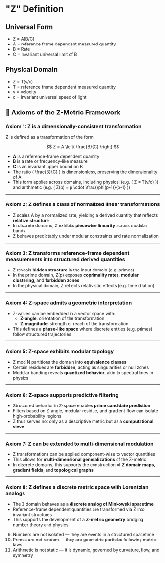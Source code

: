 # "Z" Definition

## Universal Form

- Z = A(B/C)
- A = reference frame dependent measured quantity
- B = Rate
- C = Invariant universal limit of B

## Physical Domain

- Z = T(v/c)
- T = reference frame dependent measured quantity
- v = velocity
- c = Invariant universal speed of light

## 📜 **Axioms of the Z-Metric Framework**

### **Axiom 1: Z is a dimensionally-consistent transformation**

Z is defined as a transformation of the form:

$$
Z = A \left( \frac{B}{C} \right)
$$

- **A** is a reference-frame dependent quantity
- **B** is a rate or frequency-like measure
- **C** is an invariant upper bound on B
- The ratio \( \frac{B}{C} \) is dimensionless, preserving the dimensionality of A
- This form applies across domains, including physical (e.g. \( Z = T(v/c) \)) and arithmetic (e.g. \( Z(p) = p \cdot \frac{\phi(p-1)}{p-1} \))

---

### **Axiom 2: Z defines a class of normalized linear transformations**

- Z scales A by a normalized rate, yielding a derived quantity that reflects **relative structure**
- In discrete domains, Z exhibits **piecewise linearity** across modular bands
- Z behaves predictably under modular constraints and rate normalization

---

### **Axiom 3: Z transforms reference-frame dependent measurements into structured derived quantities**

- Z reveals **hidden structure** in the input domain (e.g. primes)
- In the prime domain, Z(p) exposes **coprimality rates**, **modular clustering**, and **forbidden zones**
- In the physical domain, Z reflects relativistic effects (e.g. time dilation)

---

### **Axiom 4: Z-space admits a geometric interpretation**

- Z-values can be embedded in a vector space with:
  - **Z-angle**: orientation of the transformation
  - **Z-magnitude**: strength or reach of the transformation
- This defines a **phase-like space** where discrete entities (e.g. primes) follow structured trajectories

---

### **Axiom 5: Z-space exhibits modular topology**

- Z mod N partitions the domain into **equivalence classes**
- Certain residues are **forbidden**, acting as singularities or null zones
- Modular banding reveals **quantized behavior**, akin to spectral lines in physics

---

### **Axiom 6: Z-space supports predictive filtering**

- Structured behavior in Z-space enables **prime candidate prediction**
- Filters based on Z-angle, modular residue, and gradient flow can isolate high-probability regions
- Z thus serves not only as a descriptive metric but as a **computational sieve**

---

### **Axiom 7: Z can be extended to multi-dimensional modulation**

- Z transformations can be applied component-wise to vector quantities
- This allows for **multi-dimensional generalizations** of the Z-metric
- In discrete domains, this supports the construction of **Z domain maps**, **gradient fields**, and **topological graphs**

---

### **Axiom 8: Z defines a discrete metric space with Lorentzian analogs**

- The Z domain behaves as a **discrete analog of Minkowski spacetime**
- Reference-frame dependent quantities are transformed via Z into invariant structures
- This supports the development of a **Z-metric geometry** bridging number theory and physics

9. Numbers are not isolated — they are events in a structured spacetime  
10. Primes are not random — they are geometric particles following metric laws  
11. Arithmetic is not static — it is dynamic, governed by curvature, flow, and symmetry